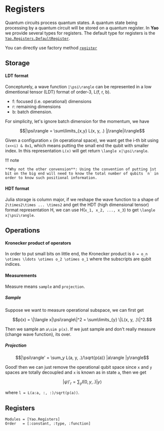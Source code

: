 # Registers
Quantum circuits process quantum states. A quantum state being processing by a quantum circuit will be stored on a quantum register.
In **Yao** we provide several types for registers. The default type for registers is the [`Yao.Registers.DefaultRegister`](@ref).

You can directly use factory method [`register`](@ref)


## Storage

#### LDT format
Concepturely, a wave function ``|\psi\rangle`` can be represented in a low dimentional tensor (LDT) format of order-3, L(f, r, b).

* f: focused (i.e. operational) dimensions
* r: remaining dimensions
* b: batch dimension.

For simplicity, let's ignore batch dimension for the momentum, we have
```math
|\psi\rangle = \sum\limits_{x,y} L(x, y, .) |j\rangle|i\rangle
```

Given a configuration `x` (in operational space), we want get the i-th bit using `(x<<i) & 0x1`, which means putting the small end the qubit with smaller index. In this representation `L(x)` will get return ``\langle x|\psi\rangle``.

!!! note

    **Why not the other convension**: Using the convention of putting 1st bit on the big end will need to know the total number of qubits `n` in order to know such positional information.

#### HDT format
Julia storage is column major, if we reshape the wave function to a shape of ``2\times2\times ... \times2`` and get the HDT (high dimensional tensor) format representation H, we can use H(``x_1, x_2, ..., x_3``) to get ``\langle x|\psi\rangle``.

## Operations
#### Kronecker product of operators
In order to put small bits on little end, the Kronecker product is ``O = o_n \otimes \ldots \otimes o_2 \otimes o_1`` where the subscripts are qubit indices.
#### Measurements
Measure means `sample` and `projection`.

##### Sample
Suppose we want to measure operational subspace, we can first get
```math
p(x) = \|\langle x|\psi\rangle\|^2 = \sum\limits_{y} \|L(x, y, .)\|^2.
```
Then we sample an ``a\sim p(x)``. If we just sample and don't really measure (change wave function), its over.

##### Projection
```math
|\psi\rangle' = \sum_y L(a, y, .)/\sqrt{p(a)} |a\rangle |y\rangle
```

Good! then we can just remove the operational qubit space since `x` and `y` spaces are totally decoupled and `x` is known as in state `a`, then we get
```math
|\psi\rangle'_r = \sum_y l(0, y, .) |y\rangle
```
where `l = L(a:a, :, :)/sqrt(p(a))`.


## Registers

```@autodocs
Modules = [Yao.Registers]
Order   = [:constant, :type, :function]
```
